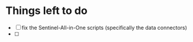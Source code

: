 # Things left to do

- [ ] fix the Sentinel-All-in-One scripts (specifically the data connectors)
- [ ] 